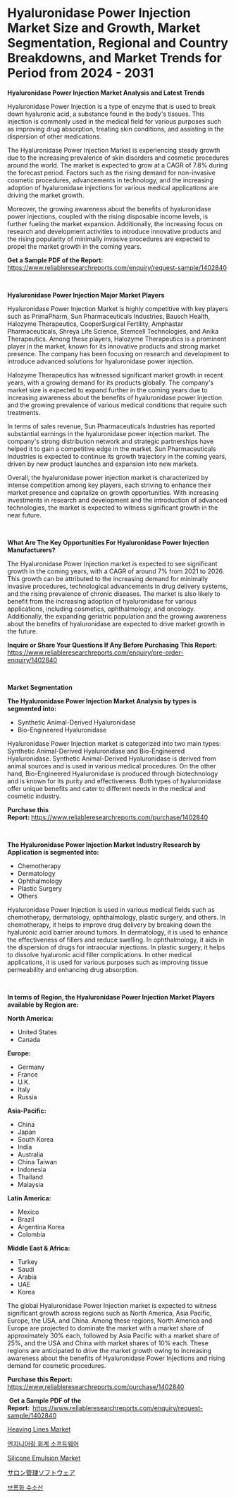 <p><h1>Hyaluronidase Power Injection Market Size and Growth, Market Segmentation, Regional and Country Breakdowns, and Market Trends for Period from 2024 -  2031</h1></p><p><strong>Hyaluronidase Power Injection Market Analysis and Latest Trends</strong></p>
<p><p>Hyaluronidase Power Injection is a type of enzyme that is used to break down hyaluronic acid, a substance found in the body's tissues. This injection is commonly used in the medical field for various purposes such as improving drug absorption, treating skin conditions, and assisting in the dispersion of other medications.</p><p>The Hyaluronidase Power Injection Market is experiencing steady growth due to the increasing prevalence of skin disorders and cosmetic procedures around the world. The market is expected to grow at a CAGR of 7.8% during the forecast period. Factors such as the rising demand for non-invasive cosmetic procedures, advancements in technology, and the increasing adoption of hyaluronidase injections for various medical applications are driving the market growth.</p><p>Moreover, the growing awareness about the benefits of hyaluronidase power injections, coupled with the rising disposable income levels, is further fueling the market expansion. Additionally, the increasing focus on research and development activities to introduce innovative products and the rising popularity of minimally invasive procedures are expected to propel the market growth in the coming years.</p></p>
<p><strong>Get a Sample PDF of the Report:&nbsp;</strong> <a href="https://www.reliableresearchreports.com/enquiry/request-sample/1402840">https://www.reliableresearchreports.com/enquiry/request-sample/1402840</a></p>
<p>&nbsp;</p>
<p><strong>Hyaluronidase Power Injection Major Market Players</strong></p>
<p><p>Hyaluronidase Power Injection Market is highly competitive with key players such as PrimaPharm, Sun Pharmaceuticals Industries, Bausch Health, Halozyme Therapeutics, CooperSurgical Fertility, Amphastar Pharmaceuticals, Shreya Life Science, Stemcell Technologies, and Anika Therapeutics. Among these players, Halozyme Therapeutics is a prominent player in the market, known for its innovative products and strong market presence. The company has been focusing on research and development to introduce advanced solutions for hyaluronidase power injection.</p><p>Halozyme Therapeutics has witnessed significant market growth in recent years, with a growing demand for its products globally. The company's market size is expected to expand further in the coming years due to increasing awareness about the benefits of hyaluronidase power injection and the growing prevalence of various medical conditions that require such treatments.</p><p>In terms of sales revenue, Sun Pharmaceuticals Industries has reported substantial earnings in the hyaluronidase power injection market. The company's strong distribution network and strategic partnerships have helped it to gain a competitive edge in the market. Sun Pharmaceuticals Industries is expected to continue its growth trajectory in the coming years, driven by new product launches and expansion into new markets.</p><p>Overall, the hyaluronidase power injection market is characterized by intense competition among key players, each striving to enhance their market presence and capitalize on growth opportunities. With increasing investments in research and development and the introduction of advanced technologies, the market is expected to witness significant growth in the near future.</p></p>
<p>&nbsp;</p>
<p><strong>What Are The Key Opportunities For Hyaluronidase Power Injection Manufacturers?</strong></p>
<p><p>The Hyaluronidase Power Injection market is expected to see significant growth in the coming years, with a CAGR of around 7% from 2021 to 2026. This growth can be attributed to the increasing demand for minimally invasive procedures, technological advancements in drug delivery systems, and the rising prevalence of chronic diseases. The market is also likely to benefit from the increasing adoption of hyaluronidase for various applications, including cosmetics, ophthalmology, and oncology. Additionally, the expanding geriatric population and the growing awareness about the benefits of hyaluronidase are expected to drive market growth in the future.</p></p>
<p><strong>Inquire or Share Your Questions If Any Before Purchasing This Report:</strong> <a href="https://www.reliableresearchreports.com/enquiry/pre-order-enquiry/1402840">https://www.reliableresearchreports.com/enquiry/pre-order-enquiry/1402840</a></p>
<p>&nbsp;</p>
<p><strong>Market Segmentation</strong></p>
<p><strong>The Hyaluronidase Power Injection Market Analysis by types is segmented into:</strong></p>
<p><ul><li>Synthetic Animal-Derived Hyaluronidase</li><li>Bio-Engineered Hyaluronidase</li></ul></p>
<p><p>Hyaluronidase Power Injection market is categorized into two main types: Synthetic Animal-Derived Hyaluronidase and Bio-Engineered Hyaluronidase. Synthetic Animal-Derived Hyaluronidase is derived from animal sources and is used in various medical procedures. On the other hand, Bio-Engineered Hyaluronidase is produced through biotechnology and is known for its purity and effectiveness. Both types of hyaluronidase offer unique benefits and cater to different needs in the medical and cosmetic industry.</p></p>
<p><strong>Purchase this Report:&nbsp;</strong><a href="https://www.reliableresearchreports.com/purchase/1402840">https://www.reliableresearchreports.com/purchase/1402840</a></p>
<p>&nbsp;</p>
<p><strong>The Hyaluronidase Power Injection Market Industry Research by Application is segmented into:</strong></p>
<p><ul><li>Chemotherapy</li><li>Dermatology</li><li>Ophthalmology</li><li>Plastic Surgery</li><li>Others</li></ul></p>
<p><p>Hyaluronidase Power Injection is used in various medical fields such as chemotherapy, dermatology, ophthalmology, plastic surgery, and others. In chemotherapy, it helps to improve drug delivery by breaking down the hyaluronic acid barrier around tumors. In dermatology, it is used to enhance the effectiveness of fillers and reduce swelling. In ophthalmology, it aids in the dispersion of drugs for intraocular injections. In plastic surgery, it helps to dissolve hyaluronic acid filler complications. In other medical applications, it is used for various purposes such as improving tissue permeability and enhancing drug absorption.</p></p>
<p>&nbsp;</p>
<p><strong>In terms of Region, the Hyaluronidase Power Injection Market Players available by Region are:</strong></p>
<p>
    <p> <strong> North America: </strong>
        <ul>
            <li>United States</li>
            <li>Canada</li>
        </ul>
        </p> 
    <p> <strong> Europe: </strong>
        <ul>
            <li>Germany</li>
            <li>France</li>
            <li>U.K.</li>
            <li>Italy</li>
            <li>Russia</li>
        </ul>
        </p> 
    <p> <strong> Asia-Pacific: </strong>
        <ul>
            <li>China</li>
            <li>Japan</li>
            <li>South Korea</li>
            <li>India</li>
            <li>Australia</li>
            <li>China Taiwan</li>
            <li>Indonesia</li>
            <li>Thailand</li>
            <li>Malaysia</li>
        </ul>
        </p> 
    <p> <strong> Latin America: </strong>
        <ul>
            <li>Mexico</li>
            <li>Brazil</li>
            <li>Argentina Korea</li>
            <li>Colombia</li>
        </ul>
        </p> 
    <p> <strong> Middle East & Africa: </strong>
        <ul>
            <li>Turkey</li>
            <li>Saudi</li>
            <li>Arabia</li>
            <li>UAE</li>
            <li>Korea</li>
        </ul>
    </p>
    </p>
<p><p>The global Hyaluronidase Power Injection market is expected to witness significant growth across regions such as North America, Asia Pacific, Europe, the USA, and China. Among these regions, North America and Europe are projected to dominate the market with a market share of approximately 30% each, followed by Asia Pacific with a market share of 25%, and the USA and China with market shares of 10% each. These regions are anticipated to drive the market growth owing to increasing awareness about the benefits of Hyaluronidase Power Injections and rising demand for cosmetic procedures.</p></p>
<p><strong>Purchase this Report: </strong><a href="https://www.reliableresearchreports.com/purchase/1402840">https://www.reliableresearchreports.com/purchase/1402840</a></p>
<p>&nbsp;<strong>Get a Sample PDF of the Report:&nbsp;&nbsp;</strong><a href="https://www.reliableresearchreports.com/enquiry/request-sample/1402840">https://www.reliableresearchreports.com/enquiry/request-sample/1402840</a></p>
<p><strong></strong></p>
<p><p><a href="https://unruly-ladybug-44b.notion.site/Heaving-Lines-Market-Share-Market-New-Trends-Analysis-Report-By-Type-By-Application-By-End-use--9573d14138244a3f90ec2129716b6a50">Heaving Lines Market</a></p><p><a href="https://github.com/bunxhcci35271755/Market-Research-Report-List-1/blob/main/7575365183720.md">엔지니어링 회계 소프트웨어</a></p><p><a href="https://view.publitas.com/reportprime-1/silicone-emulsion-market-analysis-and-market-size-global-industry-overview-market-segmentation-and-forecast-2024-to-2031/">Silicone Emulsion Market</a></p><p><a href="https://github.com/efcvopdgkdx128/Market-Research-Report-List-1/blob/main/4948960183665.md">サロン管理ソフトウェア</a></p><p><a href="https://medium.com/@stevecormier0978/%EC%97%BC%EC%82%B0%EC%82%B0%ED%99%94%EC%88%98%EC%86%8C-%EC%8B%9C%EC%9E%A5-%EC%9C%A0%ED%98%95-%EC%9D%91%EC%9A%A9-%EB%B0%8F-%EC%A7%80%EB%A6%AC%EC%97%90-%EB%8C%80%ED%95%9C-%ED%8F%AC%EA%B4%84%EC%A0%81-%ED%8F%89%EA%B0%80-b42b2faf1d98">브롬화 수소산</a></p></p>
